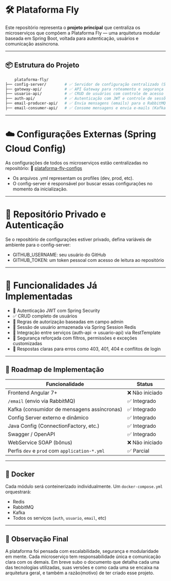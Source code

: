 # 🛠️ Plataforma Fly

Este repositório representa o **projeto principal** que centraliza os microserviços que compõem a Plataforma Fly — uma arquitetura modular baseada em Spring Boot, voltada para autenticação, usuários e comunicação assíncrona.

---
## 📦 Estrutura do Projeto

```bash
    plataforma-fly/
├── config-server/        # ✅ Servidor de configuração centralizado (Spring Cloud Config)
├── gateway-api/          # ✅ API Gateway para roteamento e segurança das requisições
├── usuario-api/          # ✅ CRUD de usuários com controle de acesso
├── auth-api/             # ✅ Autenticação com JWT e controle de sessões (validação no REDIS)
├── email-producer-api/   # ✅ Envia mensagens (emails) para o RabbitMQ 
├── email-consumer-api/   # ✅ Consome mensagens e envia e-mails (Kafka)
```
---
# ☁️ Configurações Externas (Spring Cloud Config)
As configurações de todos os microserviços estão centralizadas no repositório:
🔗 [plataforma-fly-configs](https://github.com/Marcklen/plataforma-fly-configs)
- Os arquivos .yml representam os profiles (dev, prod, etc).
- O config-server é responsável por buscar essas configurações no momento da inicialização.
---
# 🔐 Repositório Privado e Autenticação
Se o repositório de configurações estiver privado, defina variáveis de ambiente para o config-server:

- GITHUB_USERNAME: seu usuário do GitHub
- GITHUB_TOKEN: um token pessoal com acesso de leitura ao repositório
---
# 📝 Funcionalidades Já Implementadas
- 🔐 Autenticação JWT com Spring Security
- ✅ CRUD completo de usuários
- 🧠 Regras de autorização baseadas em campo admin
- 💾 Sessão de usuário armazenada via Spring Session Redis
- 🔗 Integração entre serviços (auth-api → usuario-api) via RestTemplate
- 🎯 Segurança reforçada com filtros, permissões e exceções customizadas
- 🚫 Respostas claras para erros como 403, 401, 404 e conflitos de login

---

## 🧩 Roadmap de Implementação

| Funcionalidade                                | Status       |
|----------------------------------------------|--------------|
| Frontend Angular 7+                          | ❌ Não iniciado |
| `/email` (envio via RabbitMQ)                | ✅ Integrado|
| Kafka (consumidor de mensagens assíncronas)  | ✅ Integrado |
| Config Server externo e dinâmico             | ✅ Integrado |
| Java Config (ConnectionFactory, etc.)        | ✅ Integrado |
| Swagger / OpenAPI                            | ✅ Integrado |
| WebService SOAP (bônus)                      | ❌ Não iniciado |
| Perfis `dev` e `prod` com `application-*.yml`| ✅ Parcial |

---

## 🐳 Docker

Cada módulo será conteinerizado individualmente. Um `docker-compose.yml` orquestrará:

- Redis
- RabbitMQ
- Kafka
- Todos os serviços (`auth`, `usuario`, `email`, etc)

---
## 🧠 Observação Final

A plataforma foi pensada com escalabilidade, segurança e modularidade em mente. Cada microserviço tem responsabilidade única e comunicação clara com os demais.
Em breve subo o documento que detalha cada uma das tecnologias utilizadas, suas versões e como cada uma se encaixa na arquitetura geral, e também a razão(motivo) de ter criado esse projeto.
